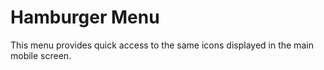 # Hamburger Menu

This menu provides quick access to the same icons displayed in the main mobile screen.
